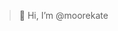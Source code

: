 > 👋 Hi, I’m @moorekate



<!---
moorekate/moorekate is a ✨ special ✨ repository because its `README.md` (this file) appears on your GitHub profile.
You can click the Preview link to take a look at your changes.
--->
